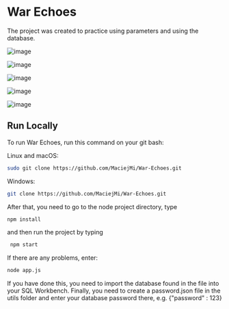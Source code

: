 # War Echoes

The project was created to practice using parameters and using the database.

![image](https://github.com/MaciejMi/War-Echoes/assets/107648916/11ef1e4f-2d28-4922-b6ef-c086b85db3a1)

![image](https://github.com/MaciejMi/War-Echoes/assets/107648916/e0aeef91-250c-4b42-b8ff-5df6f7a0e254)

![image](https://github.com/MaciejMi/War-Echoes/assets/107648916/ccc24fd5-c2ac-4a06-832e-a97ed58e71f8)

![image](https://github.com/MaciejMi/War-Echoes/assets/107648916/d31c2d64-8165-4e66-a9a9-6ea3585b891f)

![image](https://github.com/MaciejMi/War-Echoes/assets/107648916/eb03591c-e379-4924-9438-4f56bb5cb89e)

## Run Locally

To run War Echoes, run this command on your git bash:

Linux and macOS:

```bash
sudo git clone https://github.com/MaciejMi/War-Echoes.git
```

Windows:

```bash
git clone https://github.com/MaciejMi/War-Echoes.git
```

After that, you need to go to the node project directory, type

```bash
npm install
```

and then run the project by typing

```bash
 npm start
```

If there are any problems, enter:

```bash
node app.js
```

If you have done this, you need to import the database found in the file into your SQL Workbench. Finally, you need to create a password.json file in the utils folder and enter your database password there, e.g. {"password" : 123}
